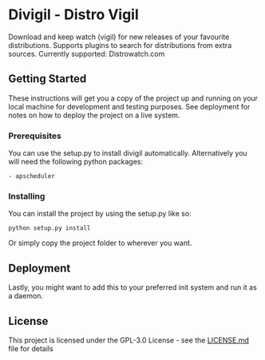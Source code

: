 # Divigil - Distro Vigil

Download and keep watch (vigil) for new releases of your favourite distributions. Supports plugins to search for distributions from extra sources. 
Currently supported: Distrowatch.com

## Getting Started

These instructions will get you a copy of the project up and running on your local machine for development and testing purposes. See deployment for notes on how to deploy the project on a live system.

### Prerequisites

You can use the setup.py to install divigil automatically. Alternatively you will need the following python packages:

```
- apscheduler 
```

### Installing

You can install the project by using the setup.py like so:

```
python setup.py install
```

Or simply copy the project folder to wherever you want.

## Deployment

Lastly, you might want to add this to your preferred init system and run it as a daemon.

## License

This project is licensed under the GPL-3.0 License - see the [LICENSE.md](LICENSE.md) file for details

